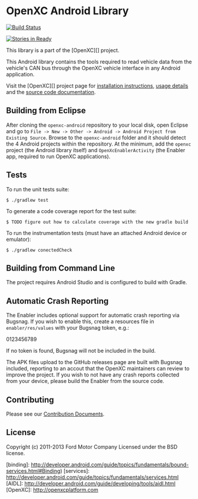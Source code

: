 OpenXC Android Library
=========================

[![Build Status](https://travis-ci.org/openxc/openxc-android.svg?branch=master)](https://travis-ci.org/openxc/openxc-android)

[![Stories in Ready](https://badge.waffle.io/openxc/openxc-android.png?label=ready&title=Ready)](http://waffle.io/openxc/openxc-android)

This library is a part of the [OpenXC][] project.

This Android library contains the tools required to read vehicle data from the
vehicle's CAN bus through the OpenXC vehicle interface in any Android
application.

Visit the [OpenXC][] project page for
[installation
instructions](http://openxcplatform.com/getting-started/library-installation.html),
[usage details](http://openxcplatform.com/android/api-guide.html) and the
[source code documentation](http://android.openxcplatform.com).

## Building from Eclipse

After cloning the `openxc-android` repository to your local disk, open Eclipse
and go to `File -> New -> Other -> Android -> Android Project from Existing
Source`. Browse to the `openxc-android` folder and it should detect the 4
Android projects within the repository. At the minimum, add the `openxc` project
(the Android library itself) and `OpenXcEnablerActivity` (the Enabler app,
required to run OpenXC applications).

## Tests

To run the unit tests suite:

    $ ./gradlew test

To generate a code coverage report for the test suite:

    $ TODO figure out how to calculate coverage with the new gradle build

To run the instrumentation tests (must have an attached Android device or
emulator):

    $ ./gradlew conectedCheck

## Building from Command Line

The project requires Android Studio and is configured to build with Gradle.

## Automatic Crash Reporting

The Enabler includes optional support for automatic crash reporting via Bugsnag.
If you wish to enable this, create a resources file in `enabler/res/values` with
your Bugsnag token, e.g.:

<?xml version="1.0" encoding="utf-8"?>
<resources>
    <string name="bugsnag_token">0123456789</string>
</resources>

If no token is found, Bugsnag will not be included in the build.

The APK files upload to the GitHub releases page are built with Bugsnag
included, reporting to an accout that the OpenXC maintainers can review to
improve the project. If you wish to not have any crash reports collected from
your device, please build the Enabler from the source code.

## Contributing

Please see our [Contribution Documents](https://github.com/openxc/openxc-android/blob/master/CONTRIBUTING.mkd).

## License

Copyright (c) 2011-2013 Ford Motor Company
Licensed under the BSD license.

[binding]: http://developer.android.com/guide/topics/fundamentals/bound-services.html#Binding)
[services]: http://developer.android.com/guide/topics/fundamentals/services.html
[AIDL]: http://developer.android.com/guide/developing/tools/aidl.html
[OpenXC]: http://openxcplatform.com
